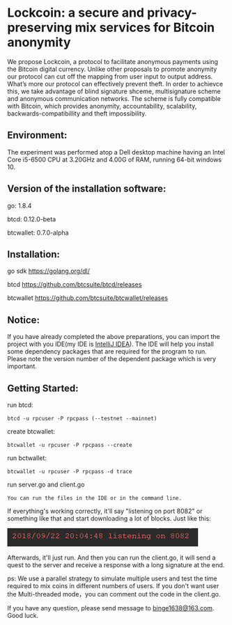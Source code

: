 # Lockcoin: a secure and privacy-preserving mix services for Bitcoin anonymity
We propose Lockcoin, a protocol to facilitate anonymous payments using the Bitcoin digital currency. Unlike other proposals to
promote anonymity our protocol can cut off the mapping from user input to output address. What’s more our protocol can effectively prevent theft. In order to achievce this, we take advantage of blind signature shceme, multisignature scheme and anonymous communication networks. The scheme is fully compatible with Bitcoin, which provides anonymity, accountability, scalability, backwards-compatibillity and theft impossibility.

## Environment:

The experiment was performed atop a Dell desktop machine having an Intel Core i5-6500 CPU at 3.20GHz and 4.00G of RAM, running 64-bit windows 10.


## Version of the installation software:

go:  1.8.4

btcd:  0.12.0-beta

btcwallet:  0.7.0-alpha


## Installation:

go sdk https://golang.org/dl/

btcd https://github.com/btcsuite/btcd/releases

btcwallet https://github.com/btcsuite/btcwallet/releases

## Notice:

If you have already completed the above preparations, you can import the project with you IDE(my IDE is [IntelliJ IDEA](https://www.jetbrains.com/idea/)). The IDE will help you install some dependency packages that are required for the program to run. Please note the version number of the dependent package which is very important. 

## Getting Started:

run btcd:

    btcd -u rpcuser -P rpcpass (--testnet --mainnet)

create btcwallet:

    btcwallet -u rpcuser -P rpcpass --create

run bctwallet:

    btcwallet -u rpcuser -P rpcpass -d trace

run server.go and client.go

    You can run the files in the IDE or in the command line.

If everything's working correctly, it'll say "listening on port 8082" or something like that and start downloading a lot of blocks. 
Just like this:

![image](https://github.com/B-doublemint/LockCoin/blob/master/startup.PNG)

Afterwards, it'll just run. And then you can run the client.go, it will send a quest to the server and receive a response with a long signature at the end.

ps: We use a parallel strategy to simulate multiple users and test the time required to mix coins in different numbers of users. If you don't want user the Multi-threaded mode，you can comment out the code in the client.go.

If you have any question, please send message to binge1638@163.com. Good luck.
